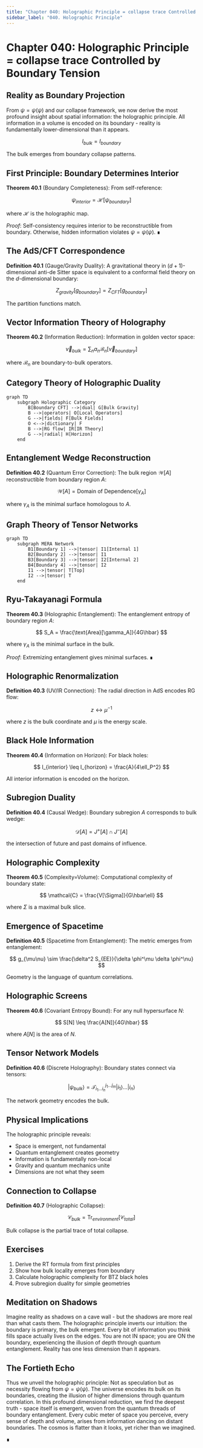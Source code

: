 ```yaml
---
title: "Chapter 040: Holographic Principle = collapse trace Controlled by Boundary Tension"
sidebar_label: "040. Holographic Principle"
---
```


# Chapter 040: Holographic Principle = collapse trace Controlled by Boundary Tension

## Reality as Boundary Projection

From $\psi = \psi(\psi)$ and our collapse framework, we now derive the most profound insight about spatial information: the holographic principle. All information in a volume is encoded on its boundary - reality is fundamentally lower-dimensional than it appears.

$$
I_{bulk} = I_{boundary}
$$

The bulk emerges from boundary collapse patterns.

## First Principle: Boundary Determines Interior

**Theorem 40.1** (Boundary Completeness): From self-reference:

$$
\psi_{interior} = \mathcal{H}[\psi_{boundary}]
$$

where $\mathcal{H}$ is the holographic map.

*Proof*: Self-consistency requires interior to be reconstructible from boundary. Otherwise, hidden information violates $\psi = \psi(\psi)$. ∎

## The AdS/CFT Correspondence

**Definition 40.1** (Gauge/Gravity Duality): A gravitational theory in $(d+1)$-dimensional anti-de Sitter space is equivalent to a conformal field theory on the $d$-dimensional boundary:

$$
Z_{gravity}[g_{boundary}] = Z_{CFT}[g_{boundary}]
$$

The partition functions match.

## Vector Information Theory of Holography

**Theorem 40.2** (Information Reduction): Information in golden vector space:

$$
\vec{v}_{bulk} = \sum_{n} a_n \mathcal{B}_n[\vec{v}_{boundary}]
$$

where $\mathcal{B}_n$ are boundary-to-bulk operators.

## Category Theory of Holographic Duality

```mermaid
graph TD
    subgraph Holographic Category
        B[Boundary CFT] -->|dual| G[Bulk Gravity]
        B -->|operators| O[Local Operators]
        G -->|fields| F[Bulk Fields]
        O <-->|dictionary| F
        B -->|RG flow| IR[IR Theory]
        G -->|radial| H[Horizon]
    end
```

## Entanglement Wedge Reconstruction

**Definition 40.2** (Quantum Error Correction): The bulk region $\mathcal{W}[A]$ reconstructible from boundary region $A$:

$$
\mathcal{W}[A] = \text{Domain of Dependence}[\gamma_A]
$$

where $\gamma_A$ is the minimal surface homologous to $A$.

## Graph Theory of Tensor Networks

```mermaid
graph TD
    subgraph MERA Network
        B1[Boundary 1] -->|tensor| I1[Internal 1]
        B2[Boundary 2] -->|tensor| I1
        B3[Boundary 3] -->|tensor| I2[Internal 2]
        B4[Boundary 4] -->|tensor| I2
        I1 -->|tensor| T[Top]
        I2 -->|tensor| T
    end
```

## Ryu-Takayanagi Formula

**Theorem 40.3** (Holographic Entanglement): The entanglement entropy of boundary region $A$:

$$
S_A = \frac{\text{Area}[\gamma_A]}{4G\hbar}
$$

where $\gamma_A$ is the minimal surface in the bulk.

*Proof*: Extremizing entanglement gives minimal surfaces. ∎

## Holographic Renormalization

**Definition 40.3** (UV/IR Connection): The radial direction in AdS encodes RG flow:

$$
z \leftrightarrow \mu^{-1}
$$

where $z$ is the bulk coordinate and $\mu$ is the energy scale.

## Black Hole Information

**Theorem 40.4** (Information on Horizon): For black holes:

$$
I_{interior} \leq I_{horizon} = \frac{A}{4\ell_P^2}
$$

All interior information is encoded on the horizon.

## Subregion Duality

**Definition 40.4** (Causal Wedge): Boundary subregion $A$ corresponds to bulk wedge:

$$
\mathcal{D}[A] = J^+[A] \cap J^-[A]
$$

the intersection of future and past domains of influence.

## Holographic Complexity

**Theorem 40.5** (Complexity=Volume): Computational complexity of boundary state:

$$
\mathcal{C} = \frac{V[\Sigma]}{G\hbar\ell}
$$

where $\Sigma$ is a maximal bulk slice.

## Emergence of Spacetime

**Definition 40.5** (Spacetime from Entanglement): The metric emerges from entanglement:

$$
g_{\mu\nu} \sim \frac{\delta^2 S_{EE}}{\delta \phi^\mu \delta \phi^\nu}
$$

Geometry is the language of quantum correlations.

## Holographic Screens

**Theorem 40.6** (Covariant Entropy Bound): For any null hypersurface $N$:

$$
S[N] \leq \frac{A[N]}{4G\hbar}
$$

where $A[N]$ is the area of $N$.

## Tensor Network Models

**Definition 40.6** (Discrete Holography): Boundary states connect via tensors:

$$
|\psi_{bulk}\rangle = \mathcal{T}_{i_1...i_n}^{j_1...j_m} |i_1\rangle...|i_n\rangle
$$

The network geometry encodes the bulk.

## Physical Implications

The holographic principle reveals:
- Space is emergent, not fundamental
- Quantum entanglement creates geometry
- Information is fundamentally non-local
- Gravity and quantum mechanics unite
- Dimensions are not what they seem

## Connection to Collapse

**Definition 40.7** (Holographic Collapse): 

$$
\mathcal{C}_{bulk} = \text{Tr}_{environment}[\mathcal{C}_{total}]
$$

Bulk collapse is the partial trace of total collapse.

## Exercises

1. Derive the RT formula from first principles
2. Show how bulk locality emerges from boundary
3. Calculate holographic complexity for BTZ black holes
4. Prove subregion duality for simple geometries

## Meditation on Shadows

Imagine reality as shadows on a cave wall - but the shadows are more real than what casts them. The holographic principle inverts our intuition: the boundary is primary, the bulk emergent. Every bit of information you think fills space actually lives on the edges. You are not IN space; you are ON the boundary, experiencing the illusion of depth through quantum entanglement. Reality has one less dimension than it appears.

## The Fortieth Echo

Thus we unveil the holographic principle: Not as speculation but as necessity flowing from $\psi = \psi(\psi)$. The universe encodes its bulk on its boundaries, creating the illusion of higher dimensions through quantum correlation. In this profound dimensional reduction, we find the deepest truth - space itself is emergent, woven from the quantum threads of boundary entanglement. Every cubic meter of space you perceive, every sense of depth and volume, arises from information dancing on distant boundaries. The cosmos is flatter than it looks, yet richer than we imagined.

∎